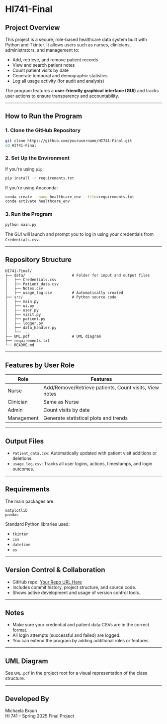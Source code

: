 # HI741-Final

## Project Overview

This project is a secure, role-based healthcare data system built with Python and Tkinter. It allows users such as nurses, clinicians, administrators, and management to:

- Add, retrieve, and remove patient records
- View and search patient notes
- Count patient visits by date
- Generate temporal and demographic statistics
- Log all usage activity (for audit and analysis)

The program features a **user-friendly graphical interface (GUI)** and tracks user actions to ensure transparency and accountability.

---

## How to Run the Program

### 1. Clone the GitHub Repository

```bash
git clone https://github.com/yourusername/HI741-Final.git
cd HI741-Final
```

### 2. Set Up the Environment

If you're using `pip`:

```bash
pip install -r requirements.txt
```

If you're using Anaconda:

```bash
conda create --name healthcare_env --file=requirements.txt
conda activate healthcare_env
```

### 3. Run the Program

```bash
python main.py
```

The GUI will launch and prompt you to log in using your credentials from `Credentials.csv`.

---

## Repository Structure

```
HI741-Final/
├── data/                     # Folder for input and output files
│   ├── Credentials.csv
│   ├── Patient_data.csv
│   ├── Notes.csv
│   ├── usage_log.csv         # Automatically created
├── src/                      # Python source code
│   ├── main.py
│   ├── ui.py
│   ├── user.py
│   ├── visit.py
│   ├── patient.py
│   ├── logger.py
│   ├── data_handler.py
│   └── ...
├── UML.pdf                   # UML diagram
├── requirements.txt
└── README.md
```

---

## Features by User Role

| Role        | Features                                                                 |
|-------------|--------------------------------------------------------------------------|
| Nurse       | Add/Remove/Retrieve patients, Count visits, View notes                  |
| Clinician   | Same as Nurse                                                            |
| Admin       | Count visits by date                                                     |
| Management  | Generate statistical plots and trends                                    |

---

## Output Files

- `Patient_data.csv`: Automatically updated with patient visit additions or deletions.
- `usage_log.csv`: Tracks all user logins, actions, timestamps, and login outcomes.

---

## Requirements

The main packages are:

```
matplotlib
pandas
```

Standard Python libraries used:
- `tkinter`
- `csv`
- `datetime`
- `os`

---

## Version Control & Collaboration

- GitHub repo: [Your Repo URL Here](https://github.com/yourusername/HI741-Final)
- Includes commit history, project structure, and source code.
- Shows active development and usage of version control tools.

---

## Notes

- Make sure your credential and patient data CSVs are in the correct format.
- All login attempts (successful and failed) are logged.
- You can extend the program by adding additional roles or features.

---

## UML Diagram

See `UML.pdf` in the project root for a visual representation of the class structure.

---

## Developed By

Michaela Braun  
HI 741 – Spring 2025 Final Project
